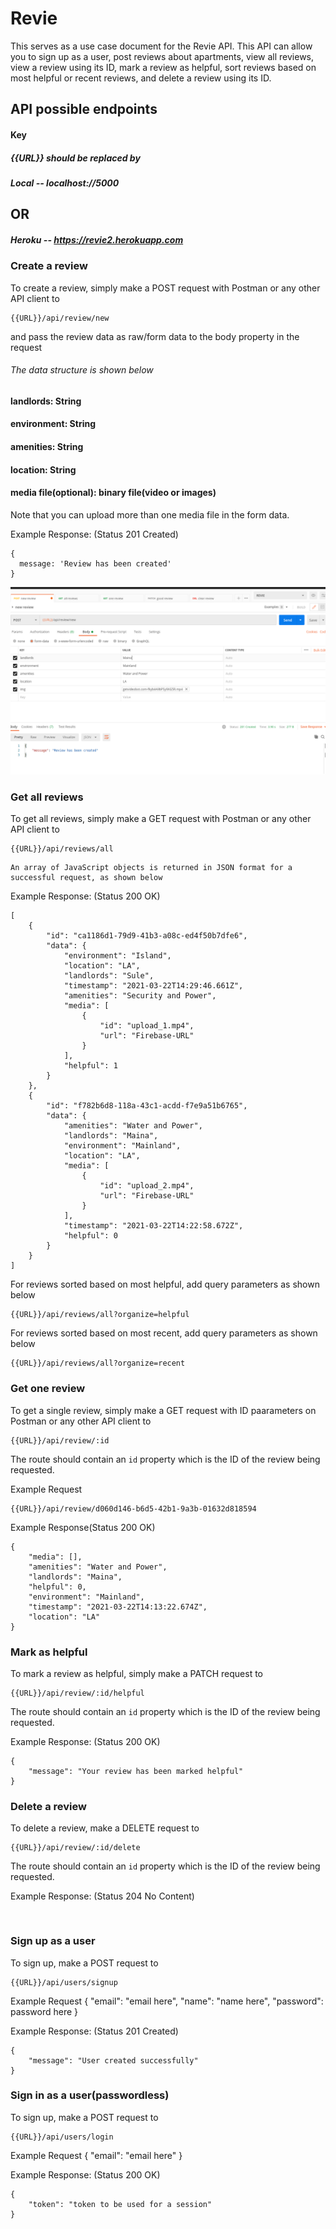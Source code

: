 # Revie

This serves as a use case document for the Revie API. This API can allow you to sign up as a user, post reviews about apartments, view all reviews, view a review using its ID, mark a review as helpful, sort reviews based on most helpful or recent reviews, and delete a review using its ID.

## API possible endpoints

#### Key

##### {{URL}} should be replaced by

##### Local -- localhost://5000

## OR

##### Heroku -- https://revie2.herokuapp.com

### Create a review

To create a review, simply make a POST request with Postman or any other API client to

```
{{URL}}/api/review/new
```

and pass the review data as raw/form data to the body property in the request
###### The data structure is shown below

#### landlords: String

#### environment: String

#### amenities: String

#### location: String

#### media file(optional): binary file(video or images)

Note that you can upload more than one media file in the form data.

Example Response: (Status 201 Created)

```
{
  message: 'Review has been created'
}
```
![Test1](https://github.com/jobafash/revie/blob/main/images/test1.png)

### Get all reviews

To get all reviews, simply make a GET request with Postman or any other API client to

```
{{URL}}/api/reviews/all
```

```
An array of JavaScript objects is returned in JSON format for a successful request, as shown below
```
Example Response: (Status 200 OK)
```
[
    {
        "id": "ca1186d1-79d9-41b3-a08c-ed4f50b7dfe6",
        "data": {
            "environment": "Island",
            "location": "LA",
            "landlords": "Sule",
            "timestamp": "2021-03-22T14:29:46.661Z",
            "amenities": "Security and Power",
            "media": [
                {
                    "id": "upload_1.mp4",
                    "url": "Firebase-URL"
                }
            ],
            "helpful": 1
        }
    },
    {
        "id": "f782b6d8-118a-43c1-acdd-f7e9a51b6765",
        "data": {
            "amenities": "Water and Power",
            "landlords": "Maina",
            "environment": "Mainland",
            "location": "LA",
            "media": [
                {
                    "id": "upload_2.mp4",
                    "url": "Firebase-URL"
                }
            ],
            "timestamp": "2021-03-22T14:22:58.672Z",
            "helpful": 0
        }
    }
]
```

For reviews sorted based on most helpful, add query parameters as shown below

```
{{URL}}/api/reviews/all?organize=helpful
```

For reviews sorted based on most recent, add query parameters as shown below

```
{{URL}}/api/reviews/all?organize=recent
```

### Get one review

To get a single review, simply make a GET request with ID paarameters on Postman or any other API client to

```
{{URL}}/api/review/:id
```

The route should contain an `id` property which is the ID of the review being requested.

Example Request

```
{{URL}}/api/review/d060d146-b6d5-42b1-9a3b-01632d818594

```

Example Response(Status 200 OK)

```
{
    "media": [],
    "amenities": "Water and Power",
    "landlords": "Maina",
    "helpful": 0,
    "environment": "Mainland",
    "timestamp": "2021-03-22T14:13:22.674Z",
    "location": "LA"
}
```

### Mark as helpful

To mark a review as helpful, simply make a PATCH request to

```
{{URL}}/api/review/:id/helpful
```

The route should contain an `id` property which is the ID of the review being requested.

Example Response: (Status 200 OK)

```
{
    "message": "Your review has been marked helpful"
}
```

### Delete a review

To delete a review, make a DELETE request to

```
{{URL}}/api/review/:id/delete
```

The route should contain an `id` property which is the ID of the review being requested.

Example Response: (Status 204 No Content)

```


```

### Sign up as a user

To sign up, make a POST request to

```
{{URL}}/api/users/signup
```

Example Request
{
"email": "email here",
"name": "name here",
"password": password here
}

Example Response: (Status 201 Created)

```
{
    "message": "User created successfully"
}

```

### Sign in as a user(passwordless)

To sign up, make a POST request to

```
{{URL}}/api/users/login
```

Example Request
{
"email": "email here"
}

Example Response: (Status 200 OK)

```
{
    "token": "token to be used for a session"
}

```
